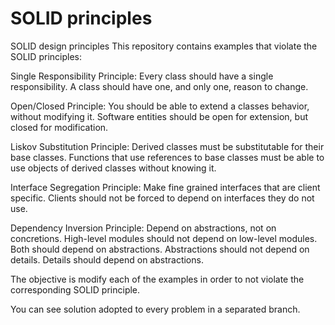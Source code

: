 # SOLID principles

SOLID design principles
This repository contains examples that violate the SOLID principles:

Single Responsibility Principle: Every class should have a single responsibility. A class should have one, and only one, reason to change.

Open/Closed Principle: You should be able to extend a classes behavior, without modifying it. Software entities should be open for extension, but closed for modification.

Liskov Substitution Principle: Derived classes must be substitutable for their base classes. Functions that use references to base classes must be able to use objects of derived classes without knowing it.

Interface Segregation Principle: Make fine grained interfaces that are client specific. Clients should not be forced to depend on interfaces they do not use.

Dependency Inversion Principle: Depend on abstractions, not on concretions. High-level modules should not depend on low-level modules. Both should depend on abstractions. Abstractions should not depend on details. Details should depend on abstractions.

The objective is modify each of the examples in order to not violate the corresponding SOLID principle.

You can see solution adopted to every problem in a separated branch.
